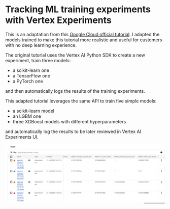 # Tracking ML training experiments with Vertex Experiments

This is an adaptation from this [Google Cloud official tutorial](https://github.com/GoogleCloudPlatform/vertex-ai-samples/blob/main/notebooks/official/experiments/get_started_with_vertex_experiments_autologging.ipynb). I adapted the models trained to make this tutorial more realistic and useful for customers with no deep learning experience. 

The original tutorial uses the Vertex AI Python SDK to create a new experiment, train three models: 
- a scikit-learn one
- a TensorFlow one
- a PyTorch one

and then automatically logs the results of the training experiments.

This adapted tutorial leverages the same API to train five simple models:
- a scikit-learn model
- an LGBM one
- three XGBoost models with different hyperparameters

and automatically log the results to be later reviewed in Vertex AI Experiments UI.

![Vertex AI Experiments interface](experiments.jpeg)
